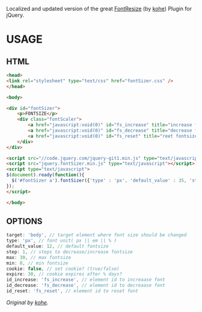 Localized and updated version of the great [FontResize](https://github.com/kohe/fontSizer) (by [kohe](https://github.com/kohe)) Plugin for jQuery.

USAGE
==============
HTML
--------------
```html
<head>
<link rel="stylesheet" type="text/css" href="fontSizer.css" />
</head>

<body>

<div id="fontSizer">
	<p>FONTSIZE</p>
	<div class="fontScaler">
    	<a href="javascript:void(0)" id="fs_increase" title="increase fontsize">+</a>
		<a href="javascript:void(0)" id="fs_decrease" title="decrease fontsize">-</a>
		<a href="javascript:void(0)" id="fs_reset" title="reet fontsize">o</a>
	</div>
</div>

<script src="//code.jquery.com/jquery-git1.min.js" type="text/javascript"></script>
<script src="jquery.fontSizer.min.js" type="text/javascript"></script>
<script type="text/javascript">
$(document).ready(function(){
  $('#fontSizer a').fontSizer({'type' : 'px', 'default_value' : 35, 'step' : 1, 'max' : 60, 'min' : 10, 'cookie' : true, 'expire' : 30});
});
</script>

</body>
```

OPTIONS
--------------
```javascript
target: 'body', // target element where font size should be changed
type: 'px', // font unit( px || em || % )
default_value: 12, // default fontsize
step: 1, // steps to decrease/increase fontsize
max: 30, // max fontsize
min: 8, // min fontsize
cookie: false, // set cookie? (true/false)
expire: 30, // cookie expires after % days?
id_increase: 'fs_increase', // element id to increaase font
id_decrease: 'fs_decrease', // element id to decreaase font
id_reset: 'fs_reset', // element id to reset font
```

*Original by [kohe](https://github.com/kohe).*